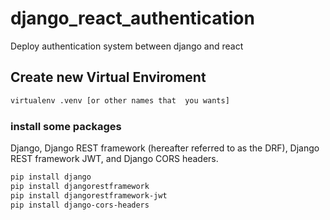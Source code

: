 # django_react_authentication

Deploy authentication system between django and react

## Create new Virtual Enviroment

```bash
virtualenv .venv [or other names that  you wants]
```

### install some packages

 Django, Django REST framework (hereafter referred to as the DRF), Django REST framework JWT, and Django CORS headers.

 ```bash
 pip install django
 pip install djangorestframework
 pip install djangorestframework-jwt
 pip install django-cors-headers
 ```
